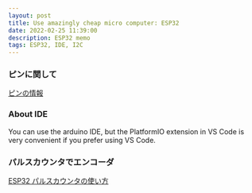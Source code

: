```yaml
---
layout: post
title: Use amazingly cheap micro computer: ESP32
date: 2022-02-25 11:39:00
description: ESP32 memo
tags: ESP32, IDE, I2C
---
```


### ピンに関して
[ピンの情報](https://qazsedcftf.blogspot.com/2019/07/esp32arduinogpio.html)

### About IDE
You can use the arduino IDE, but the PlatformIO extension in VS Code is very convenient if you prefer using VS Code.

### パルスカウンタでエンコーダ

[ESP32 パルスカウンタの使い方](https://qiita.com/bleach31/items/256229d006e0b3134341)

